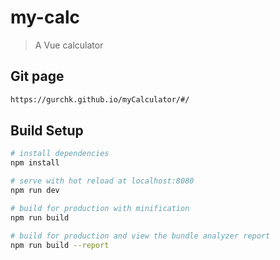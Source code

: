 # my-calc

> A Vue calculator

## Git page
``` bash
https://gurchk.github.io/myCalculator/#/
```

## Build Setup

``` bash
# install dependencies
npm install

# serve with hot reload at localhost:8080
npm run dev

# build for production with minification
npm run build

# build for production and view the bundle analyzer report
npm run build --report
```

